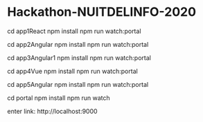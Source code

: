 # Hackathon-NUITDELINFO-2020
cd app1React
npm install
npm run watch:portal


cd app2Angular
npm install
npm run watch:portal


cd app3Angular1
npm install
npm run watch:portal


cd app4Vue
npm install
npm run watch:portal


cd app5Angular
npm install
npm run watch:portal

cd portal
npm install
npm run watch


enter link:
http://localhost:9000
